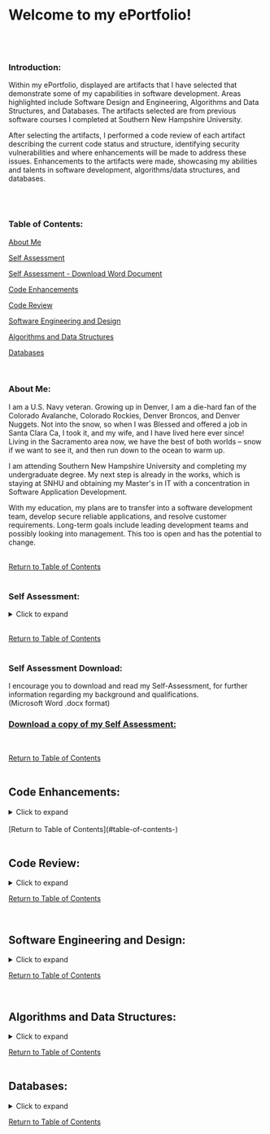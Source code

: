 # Welcome to my ePortfolio!
<br><br>


### Introduction: <br>
Within my ePortfolio, displayed are artifacts that I have selected that demonstrate some of my capabilities in software development. Areas highlighted include Software Design and Engineering, Algorithms and Data Structures, and Databases. The artifacts selected are from previous software courses I completed at Southern New Hampshire University. 

After selecting the artifacts, I performed a code review of each artifact describing the current code status and structure, identifying security vulnerabilities and where enhancements will be made to address these issues. Enhancements to the artifacts were made, showcasing my abilities and talents in software development, algorithms/data structures, and databases.<br>
<br>

<br>

### Table of Contents: <br>

[About Me](#about-me) <br>

[Self Assessment](#self-assessment) <br>

[Self Assessment - Download Word Document](#self-assessment-download) <br>

[Code Enhancements](#code-enhancements) <br>

[Code Review](#code-review) <br>

[Software Engineering and Design](#software-engineering-and-design-) <br>

[Algorithms and Data Structures](#algorithms-and-data-structures) <br>

[Databases](#databases-) <br>


<br>

### About Me:<br>
I am a U.S. Navy veteran. Growing up in Denver, I am a die-hard fan of the Colorado Avalanche, Colorado Rockies, Denver Broncos, and Denver Nuggets. Not into the snow, so when I was Blessed and offered a job in Santa Clara Ca, I took it, and my wife, and I have lived here ever since! Living in the Sacramento area now, we have the best of both worlds – snow if we want to see it, and then run down to the ocean to warm up.

I am attending Southern New Hampshire University and completing my undergraduate degree. My next step is already in the works, which is staying at SNHU and obtaining my Master's in IT with a concentration in Software Application Development.

With my education, my plans are to transfer into a software development team, develop secure reliable applications, and resolve customer requirements. Long-term goals include leading development teams and possibly looking into management. This too is open and has the potential to change.<br>
<br>

[Return to Table of Contents](#table-of-contents-) <br>
<br>


### Self Assessment:<br>
<details>
	<summary>Click to expand</summary>

<br>

In my self-assessment, I will reflect on the capstone and my experience in the Computer Science program at Southern New Hampshire University. Within the self-assessment, I will emphasize aspects of my ePortfolio that set me apart as well as illustrate my competence and use this as an opportunity to showcase my computer science knowledge, skills, and expertise. <br>
<br>
Upon completion of my enlistment in the U.S. Navy, I obtained my associate degree in electronics technology at the Denver Institute of Technology. After receiving my AS degree, I was hired by Intel Corporation, in Santa Clara, CA., as an electronics technician. I progressed and was promoted to Product/System validation engineer. As a product/system validation engineer, I was responsible for developing validation test software, designed to test the new features that were being designed into the latest microprocessors and chipsets. These tests were designed to use the PCIe ports and stress the processor/chipset to locate circuit flaws and vulnerabilities. Within this position, I was tasked with designing and developing a multi-threaded web-based client/server application, designed to gather data, and graphically measure the performance of the random data generator, used in Floating Point Unit (FPU) validation testing, on focused areas of coverage when testing specific FPU opcodes. <br>
<br>
I eventually transferred into UEFI BIOS development, in the system support department. In this position, I was responsible for developing test features within the BIOS to allow system validation engineers to access registers within the microprocessor/chipsets that are normally locked and/or inaccessible and restricted to the public. By allowing access to these registers, system validation engineers can change the data by looking at edge cases where the processor/chipset could fail. In addition, I was also responsible for developing new code in the BIOS to configure/support new features designed into the latest versions of the microprocessor/chipsets. <br>
<br>
Experience in the design, development, and support of the inventory database and front-end application interface for the General Dynamics Mission Systems procurement department. Using the Microsoft SQL server was required as this was the system GDMS supported in the company, to store the inventory tables. The decision to use C# in the development of the frontend application was made due to the built-in SQL data sources and connection to the database, and OOP capabilities that C# contains. In addition to the ability to use the Drag-and-Drop of components that are used on the user screen pages, I presented the recommendations and designs to the management team, which were accepted and approved. Decisions made on development software were based on available resources, and time constraints placed on the completion, and release of the project to the procurement department. <br>
<br>
During my undergraduate course work at Southern New Hampshire University, completing the coursework in the Software Computer Science w/ IT Security, and developing my ePortfolio, I had the opportunity to understand the reasons why the coding structure is designed in a particular format when designing for security and reducing vulnerabilities. I also appreciate the importance of performing unit testing on code during development, before submitting it to the repository. I have observed instances where an engineer would check-in code, and the build would break due to errors from not verifying their version with the build before check-in. <br>
<br>
With my prior knowledge and the benefit of actual software development, I was able to apply the skills learned during my career to the software courses required for my degree. In developing my ePortfolio, I have selected artifacts that I believe will showcase my strengths and what is shaping my professional goals and values. One of the most fundamental things any engineer should address, and use is the ability to collaborate within a team environment and be able to communicate to stakeholders both in a verbal and written format. Collaboration with team members builds bonds and strengthens the team. Being able to express ideas openly and honestly, in an environment that is not hostile is critical. This also allows the team to grow in their development skills and techniques. Communication with stakeholders is another vital tool an engineer should possess. As an engineer, there will be times in your career when you will need to explain or present a proposal. Being able to articulate your point professionally will garner well in establishing your creditability and demonstrate your knowledge of the subject matter. <br>
<br>
Artifacts selected for the ePortfolio demonstrate my skills and strengths in the areas of Algorithms and Data Structures, Databases, Security, and Software Engineering Development. The artifact selected for Algorithms and Data Structures will showcase my knowledge in creating algorithms to display a step-by-step procedure to perform calculations, data processing, and computerized analysis. Four different data structures are included in the algorithms and data structures artifact selection – a Binary Search Tree, Hash Table, Link List, and Vector Sorting C++ files. In the selection of these four data structures, I discuss the relevance of each and the importance of being able to identify based on the project, the best data structure to use. The artifact selected for Databases, will demonstrate my skills in developing quality SQL code to connect to MongoDB, Create, Read, Update, Delete (CRUD) data to/from a database Python support file. In addition, a custom Python web page is used to connect to the database and the CRUD support file. This Security and Software Engineering Development artifact selected will display my ability to reverse engineer C++ source code, identify the components within the assembly code, and then convert the assembly code back into a C++ source file. <br>
<br>
Security design was stressed during the CS-405, Secure Coding, and in the CS-410, Software Reverse Engineering courses. CS-405 focused on identifying common security vulnerabilities that are commonly found in the current software application. In this course, I learned different techniques for the development of secure code, utilizing secure programming practices and principles. In CS-410, I was able to use my knowledge in assembly language from working in BIOS development. In this course, I focused on the fundamentals of reverse engineering, disassembling the C++ source code into assembly code, analyzing the disassembled code noting the main code structure. Upon reassembling the assembly code back into a workable C++, locate and if/when possible, eliminate obsolete code by replacing it with safe secure, methods and instructions. Designing security into the project at the beginning, before code is written, is essential in preventing unauthorized access to sensitive and personal information. This was stressed in the courses I completed at SHNU, while they were also enforced in the software positions, I held before attending the university. My previous experience added additional value to my understanding and appreciation of the courses to the concepts and needs of secure programming. <br>
<BR>
Selecting these artifacts from the undergraduate courses, I completed at SNHU, demonstrates the full range of my computer science talents and abilities. The ePortfolio contains each artifact, a description of the enhancements made to the artifact to identify and improve the security of each file, add additional features and functionality, and provide information on the purpose and decision-making process behind the methods used.
I trust you will find the selection of artifacts to be informative, and professional. <br>
<br>
Additional Information of Interest: <br>
Strengths: <br>
Accomplished and talented in software engineering development along with a comprehensive knowledge of the Agile Software Development Life Cycle. Extensive skills and experience in UEFI BIOS validation development and support, as well as software and test development for multiple operating systems. Excellent communication abilities encourage a strong rapport with colleagues and supervisors, allowing for enhanced professional collaborations. Proven talent for designing and developing software systems that improve the overall efficiency of an organization. <br>
<br>
Areas of Proficiency: <br>
Software Engineering Development ● Product Engineering Development 
UEFI Bios Development ● Semiconductor production QA ● System Validation 
Internal and External Customer Support ● Software Development Life Cycle <br>
<br>
Technical Proficiencies: <br>
C# ● C/C++ ● Java ● Python ● SQL  ●  x86 Assembly Language ● Windows 7/8/10  
Linux ● UNIX ● SCO UNIX ● Microsoft SQL7 <br>
<br>
Familiar With: <br>
JavaScript ● VB ● Perl ● vi ● HTML ● CSS ● Solaris ● MySQL ● Oracle7 <br>
</details>

<br>

[Return to Table of Contents](#table-of-contents-) <br>
<br>

### Self Assessment Download:<br>

I encourage you to download and read my Self-Assessment, for further information regarding my background and qualifications. <br>
(Microsoft Word .docx format)
<br>

### [Download a copy of my Self Assessment:](https://github.com/a44hills/CS499/blob/main/Self_Assessment.docx) <br>

<br>

[Return to Table of Contents](#table-of-contents-) <br>
<br>


## Code Enhancements:<br>
<details>
	<summary>Click to expand</summary>

<br>
	
### Description: The Enhancements - <br>
This document describes the enhancements that were made to the three artifacts that I selected to showcase my abilities in the areas
of Software Engineering and Design, Algorithms and Data Structures, and Databases. The enhancements made in the artifacts reflect improvements
to the quality, addresses limitations or inconsistencies that were identified, and/or mitigate vulnerabilities.<br>

</details>

<br>
[Return to Table of Contents](#table-of-contents-) <br>
<br>


## Code Review:<br>
<details>
	<summary>Click to expand</summary>

<br>
	
### Description: The Code Review - <br>
In the presentation, I will be conducting the code review on three different projects from previous courses that I have taken here at 
Southern New Hampshire University. The purpose of the code review is a standard practice in the Software Development Life Cycle, for 
improving deliverables and user experiences while ensuring that code is concise, well-commented, and ready for updates. 
In this code review, I will discuss the code that relates to three key computer science categories: Software Engineering and Design, 
Algorithms and Data Structure, and Databases. I will analyze existing code for weaknesses, limitations, and vulnerabilities and explain 
my plan for enhancements. During the code review, I will utilized the CS-499 Code Review Checklist.<br>

### [Code Review - Redirects to Code Review YouTube Video](https://youtu.be/vR5F8SCNP6M)  <br>

</details>

[Return to Table of Contents](#table-of-contents-) <br>

<br>



## Software Engineering and Design: <br>
<details>
	<summary>Click to expand</summary>

<br>

### Description: The Software Engineering and Design - <br>
The artifact that I used to meet the ePortfolio requirements, and to represent my growth in the areas of software design/engineering, is to use the Software Reverse Engineering Project 2 – Common Security Issues that may be identified through reverse engineering. The artifact is the final C++ file submitted, in which I had to reassemble the C++ file from the binary source code supplied in the course. Before reassembling the file, I was required to identify the blocks of assembly code and describe what the different blocks of code performed.

After reassembling the binary code into a C++ file, I had to identify where multiple security vulnerabilities are present within the various methods in the C++ file. Within each method, comments were placed at the locations where the security vulnerabilities are located and described recommendations for how the vulnerabilities can be fixed. This artifact is provided from the CS-410 course taken in 22EW3.

The inclusion of this artifact into my ePortfolio will demonstrate my ability to read and comprehend both assembly code, and my ability to reverse engineer both assembly and C++ code. The selection of the project 2 C++ file demonstrates the various software vulnerabilities that I identified during the analysis of the reassembled code. Components within the source code involve minimizing the vulnerabilities by adding additional input code verification procedures, the addition of a login screen, allowing the user to create a unique user account, and encrypting the username/password file. These improvements will demonstrate the importance of security and reducing the ability of unauthorized users or malicious code to gain access to the system.

This project is currently meeting the course objectives outlined to meet the enhancements in Module One. Updates to the project include the following:

        •	Login screen allowing the user to –
            o	Log into the application
            o	Create new user accounts
            o	Find password

Additional enhancements completed user input verification routines, username, and password verification, and checking for invalid characters. The remaining item is the encryption of the username/password, using a valid secure encryption algorithm as outlined in Figure 1. 

In the Software Design Engineering enhancement, the skills that are illustrated and course outcome(s) of these skills align to [CS-499-05] “Develop a security mindset that anticipates adversarial exploits in software architecture and designs to expose potential vulnerabilities, mitigate design flaws, and ensure privacy and enhanced security of data and resources”. By enhancing the security and reducing the vulnerabilities in adding encryption to the username/password file and adding additional user input verification code to the enhanced Project 2 C++ file from CS-410, alignment in software development skills will be displayed. Name of the enhanced C++ file is CS499_SWE_Project2.cpp.

During the process of performing the enhancements and making the required changes to improve the security of the application, I found that this is what I have been fortunate to do during my career working as both a software validation engineer, BIOS engineer, and software applications engineer. The process of adding new features, making revisions, or updating the application to resolve issues is part of the job of being a software developer. Depending upon the organization, a large part of the job as a junior or middle engineer will find themselves resolving issues and adding new features to existing applications. Again, depending upon the company, application design is usually performed by middle engineers, and senior engineers are usually looking at management or becoming team leads, and leading a team of engineers and technicians. 

For this project, I am using a simple encryption/decryption algorithm, in which I am adding 3 to the ASCII character to encrypt or subtracting 3 from the ASCII character to decrypt. This provides a sample demonstration of how encryption/decryption would be implemented to protect the username/password. In a fully functional application, the algorithms would be in a separate protected file. The type of algorithm would also be more sophisticated and follow the current Advanced Encryption Standard (AES) with 128-bit key or longer encryption guidelines.

The challenges that I encountered while debugging the new enhancements, was in using the built-in cin method, where when it is called for the first time in the method, it would only accept the first character, and drop the rest of the username or password stream. To resolve this issue, I wrapped the cin method in the getline() method – getline(cin, username). Using this method, I was able to check the username and userpasswd using the VerifyUserNameInput() and VerifyPassWordInput() methods. 


Software design/engineering Zip file:

The included zip file includes the following artifact

        •	CS499_SWE_Project2.cpp file
    
            o	Contains the enhanced Project 2 C++ code
        
        •	CS499_SWE_Project.exe
    
        •	Database.txt file
    
            o	Contains sample usernames and passwords after encryption. Subtracting 3 from the ASCII value reveals the user/password:
	               yhud kloo		vera hill
	               wld kloo		        tia hill
	               mlp kloo		        jim hill
	               mrh vplwk		sam smith<br>

### [SWE Project 2](https://github.com/a44hills/CS499/blob/main/CS499_SWE_Project2.cpp) <br>
### [SWE Project 2 Zip File](https://github.com/a44hills/CS499/blob/main/CS499_SWE_Project2.zip) <br>

</details>

[Return to Table of Contents](#table-of-contents-) <br>

<br>


## Algorithms and Data Structures:<br>
<details>
	<summary>Click to expand</summary>

<br>
	
### Description: The Algorithms and Data Structures: <br>
Data Structure Analysis:

Advantages of using data structures in software programs –
•	Data structures are efficient in the storage of data
•	Provides an efficient method of processing small and large amounts of data
•	Utilizing the correct data structure in a software program, time is saved in the processing of or retrieval of various sizes of data
•	Data structures that are properly designed, can aid in data operations like addition, deletion, manipulation, retrieval, and storage. Data structures of the type of Array, stacks, queues, linked list, and trees.
•	Data structures are reusable

Disadvantages of using data structures in software programs –<br>
•	A small change in the data can cause a large change in the structure of the decision tree.
•	Using data structures requires qualified professional resources to maintain the data structure.


Algorithm Analysis – Worst, Average, and Best:<br>
In analyzing an Algorithm for Worst, Average, and Best cases, the factors involved that will determine the outcome include the size of the input values, the data, and how it’s already arranged (order of the data to be sorted). For example, if the data to be sorted is already in order, or if the data item is not present, then when the algorithm is used the results would be determined to be worse than if the data was unsorted.

To determine the worst case, the upper limit of the execution time will be calculated. This is required to know what cases will cause the execution of the maximum number of operations. In the case of a linear search, where the data value is not present, the search method compares all elements of the array one by one. In this case, the temporal complexity of the worst-case search would be O(n).

For average-case analysis, all possible inputs are calculated to obtain the computation time. The results are then added and divided by the sum by the total number of inputs. This calculation is necessary to determine the distribution of cases. Again, using a linear search, and assuming that all the input cases are distributed in a uniform manner, the cases are added and divided by the sum by (n + 1).

In the calculation for the best-case analysis, the lower bound of the execution time is calculated. This calculation is necessary for knowing which case will cause the execution of the minimum number of operations. When using a linear search, the best case will occur when the data is present at the first location. In this case, the number of operations used will be constant. Here, the best-case time complexity would be O(1). See Figure 1 and Figure 2.

Conclusion:<br>
For algorithms like Sort by merge, the sorting will perform O(nLogn) operations for all cases. For other sorting algorithms, they will present the worst and best cases. In the case of a Quicksort, the worst-case scenario occurs when the input is already sorted, and the best case will occur when the pivot elements always divide the table into two halves. When performing an Insert sorting algorithm, the worst case will occur when the data input is already sorted, but in reverse order, while the best case will occur when the data input is sorted in the order of the output.<br>

### [Figure 1: Big O Complexity Chart](https://miro.medium.com/max/1200/1*j8fUQjaUlmrQEN_udU0_TQ.jpeg) <br> 
### [Figure 2: Common Data Structure Operations and Array Sorting Algorithms](https://rubydoobiedoo.files.wordpress.com/2016/09/region-capture-2.png) <br>


### [BinarySearchTree.cpp](https://github.com/a44hills/CS499/blob/main/BinarySearchTree.cpp) <br>
### [HashTable.cpp](https://github.com/a44hills/CS499/blob/main/HashTable.cpp) <br>
### [LinkedList.cpp](https://github.com/a44hills/CS499/blob/main/LinkedList.cpp) <br>
### [VectorSorting.cpp](https://github.com/a44hills/CS499/blob/main/VectorSorting.cpp) <br>

</details>
	
[Return to Table of Contents](#table-of-contents-) <br>
<br>


## Databases: <br>
<details>
	<summary>Click to expand</summary>

<br>

### Description: Databases <br>
Databases:<br>
The artifact that I used to meet the ePortfolio requirements, and to represent my growth in the areas of databases, is the Client/Server Development – Project 2: Web Application Dashboard (Python Code). The project consists of a database and establishes successful CRUD routines in Python for MongoDB. In addition, a fully functional MongoDB dashboard was created, allowing the client, Grazioso Salvare, to interact with and visualize the database. This artifact is provided from the CS-340 course taken in 21EW1.

To enhance the project, I developed additional queries that will allow users to filter the database. In addition to the queries, interactive options through which users will activate the filters, and added a widget for dynamic presentations of retrieved data. The additional queries are used for displaying the additional different types of Birds and Cats the origination also works with. The queries will select – All Birds, Male Birds, Female Birds, All Cats, Male Cats, and Female Cats. See Figure 5: Additional Animals Pseudocode. This addition is incorporated into a revised ProjectTwoDashboard.ipynb Python file. In addition to the new queries, I also added a widget: a Date Picker Single (DatePickerSingle) located at: https://dash.plotly.com/dash-core-components/datepickersingle, which is applied to the main screen, along with the Grazioso Salvare logo. This additional widget provides a better user experience, along with a professional browser look.

Further enhancements include the addition of driver code to the Pie Chart call-back procedures. The driver contains two additional dropdown boxes, where the user can select the type of animal in the first dropdown, and the sex of the animal in the second dropdown. By default, the pie chart will display Dogs/All. This code is still under development, with the driver code commented out in order to prevent code from interfering with the proper use of the main application.

The skills that are illustrated and course outcome(s) these skills align to [CS-499-04] “Demonstrate an ability to use well-founded and innovative techniques, skills, and tools in computing practices to implement computer solutions that deliver value and accomplish industry-specific goals” in the Final Project Guidelines and Rubric. By enhancing the project, I am demonstrating how to apply database systems concepts and principles in developing client/server applications that interface client-side code with databases. 

During the development of the new queries and the addition of the widgets, no major issues arose, until I tried to access MongoDB in the Apporto (Virtual Lab). After logging into the virtual lab, I found that the App Store no longer contained the applications necessary to access the MongoDB or the Linux virtual server. To access the Linux server the Client-Server application is required. It appears that the applications have been disabled and made unavailable since I have completed the course. At this point, the code that I am enhancing will contain the new software changes and will be debugged by using the code review process and verifying that the code does not contain visible code vulnerabilities.<br>


### [Python CRUD File](https://github.com/a44hills/CS499/blob/main/CS340_Project_1.py) <br>
### [MongoDB Dashboard](https://github.com/a44hills/CS499/blob/main/ProjectTwoDashboard.ipynb) <br>

</details>
	
[Return to Table of Contents](#table-of-contents-) <br>
<br>





<!---

You can use the [editor on GitHub](https://github.com/a44hills/a44hills.github.io/edit/main/index.md) to maintain and preview the content for your website in Markdown files. <br>

Whenever you commit to this repository, GitHub Pages will run [Jekyll](https://jekyllrb.com/) to rebuild the pages in your site, from the content in your Markdown files.

### Markdown

Markdown is a lightweight and easy-to-use syntax for styling your writing. It includes conventions for

```markdown
Syntax highlighted code block

# Header 1
## Header 2
### Header 3

- Bulleted
- List

1. Numbered
2. List

**Bold** and _Italic_ and `Code` text

[Link](url) and ![Image](src)
```


For more details see [Basic writing and formatting syntax](https://docs.github.com/en/github/writing-on-github/getting-started-with-writing-and-formatting-on-github/basic-writing-and-formatting-syntax).

### Jekyll Themes

Your Pages site will use the layout and styles from the Jekyll theme you have selected in your [repository settings](https://github.com/a44hills/a44hills.github.io/settings/pages). The name of this theme is saved in the Jekyll `_config.yml` configuration file.

### Support or Contact

Having trouble with Pages? Check out our [documentation](https://docs.github.com/categories/github-pages-basics/) or [contact support](https://support.github.com/contact) and we’ll help you sort it out. --->
